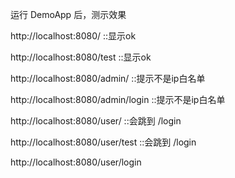 
运行 DemoApp 后，测示效果

http://localhost:8080/          ::显示ok

http://localhost:8080/test      ::显示ok


http://localhost:8080/admin/       ::提示不是ip白名单

http://localhost:8080/admin/login  ::提示不是ip白名单


http://localhost:8080/user/      ::会跳到 /login

http://localhost:8080/user/test  ::会跳到 /login

http://localhost:8080/user/login